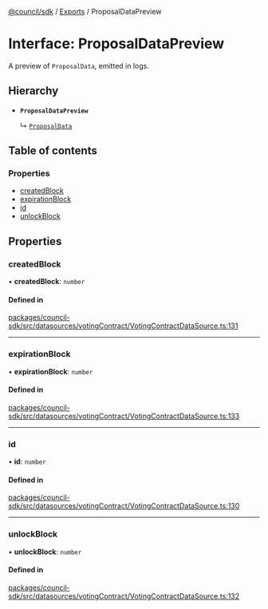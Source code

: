 [@council/sdk](../README.md) / [Exports](../modules.md) / ProposalDataPreview

# Interface: ProposalDataPreview

A preview of `ProposalData`, emitted in logs.

## Hierarchy

- **`ProposalDataPreview`**

  ↳ [`ProposalData`](ProposalData.md)

## Table of contents

### Properties

- [createdBlock](ProposalDataPreview.md#createdblock)
- [expirationBlock](ProposalDataPreview.md#expirationblock)
- [id](ProposalDataPreview.md#id)
- [unlockBlock](ProposalDataPreview.md#unlockblock)

## Properties

### createdBlock

• **createdBlock**: `number`

#### Defined in

[packages/council-sdk/src/datasources/votingContract/VotingContractDataSource.ts:131](https://github.com/element-fi/council-monorepo/blob/c567f01/packages/council-sdk/src/datasources/votingContract/VotingContractDataSource.ts#L131)

___

### expirationBlock

• **expirationBlock**: `number`

#### Defined in

[packages/council-sdk/src/datasources/votingContract/VotingContractDataSource.ts:133](https://github.com/element-fi/council-monorepo/blob/c567f01/packages/council-sdk/src/datasources/votingContract/VotingContractDataSource.ts#L133)

___

### id

• **id**: `number`

#### Defined in

[packages/council-sdk/src/datasources/votingContract/VotingContractDataSource.ts:130](https://github.com/element-fi/council-monorepo/blob/c567f01/packages/council-sdk/src/datasources/votingContract/VotingContractDataSource.ts#L130)

___

### unlockBlock

• **unlockBlock**: `number`

#### Defined in

[packages/council-sdk/src/datasources/votingContract/VotingContractDataSource.ts:132](https://github.com/element-fi/council-monorepo/blob/c567f01/packages/council-sdk/src/datasources/votingContract/VotingContractDataSource.ts#L132)
